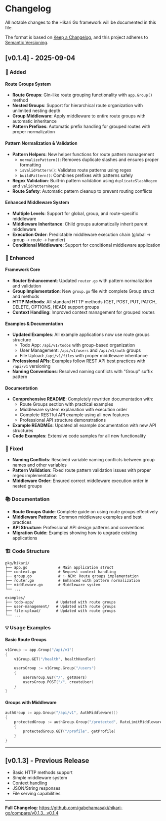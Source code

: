 # Changelog

All notable changes to the Hikari Go framework will be documented in this file.

The format is based on [Keep a Changelog](https://keepachangelog.com/en/1.0.0/),
and this project adheres to [Semantic Versioning](https://semver.org/spec/v2.0.0.html).

## [v0.1.4] - 2025-09-04

### 🚀 Added

#### Route Groups System
- **Route Groups**: Gin-like route grouping functionality with `app.Group()` method
- **Nested Groups**: Support for hierarchical route organization with unlimited nesting depth
- **Group Middleware**: Apply middleware to entire route groups with automatic inheritance
- **Pattern Prefixes**: Automatic prefix handling for grouped routes with proper normalization

#### Pattern Normalization & Validation
- **Pattern Helpers**: New helper functions for route pattern management
  - `normalizePattern()`: Removes duplicate slashes and ensures proper formatting
  - `isValidPattern()`: Validates route patterns using regex
  - `buildPattern()`: Combines prefixes with patterns safely
- **Regex Validation**: Built-in pattern validation using `duplicateSlashRegex` and `validPatternRegex`
- **Route Safety**: Automatic pattern cleanup to prevent routing conflicts

#### Enhanced Middleware System
- **Multiple Levels**: Support for global, group, and route-specific middleware
- **Middleware Inheritance**: Child groups automatically inherit parent middleware
- **Execution Order**: Predictable middleware execution chain (global → group → route → handler)
- **Conditional Middleware**: Support for conditional middleware application

### 🔧 Enhanced

#### Framework Core
- **Router Enhancement**: Updated `router.go` with pattern normalization and validation
- **Group Implementation**: New `group.go` file with complete Group struct and methods
- **HTTP Methods**: All standard HTTP methods (GET, POST, PUT, PATCH, DELETE, OPTIONS, HEAD) support groups
- **Context Handling**: Improved context management for grouped routes

#### Examples & Documentation
- **Updated Examples**: All example applications now use route groups structure
  - Todo App: `/api/v1/todos` with group-based organization
  - User Management: `/api/v1/users` and `/api/v1/auth` groups
  - File Upload: `/api/v1/files` with proper middleware inheritance
- **Professional APIs**: Examples follow REST API best practices with `/api/v1` versioning
- **Naming Conventions**: Resolved naming conflicts with "Group" suffix pattern

#### Documentation
- **Comprehensive README**: Completely rewritten documentation with:
  - Route Groups section with practical examples
  - Middleware system explanation with execution order
  - Complete RESTful API example using all new features
  - Professional API structure demonstrations
- **Example READMEs**: Updated all example documentation with new API structures
- **Code Examples**: Extensive code samples for all new functionality

### 🐛 Fixed
- **Naming Conflicts**: Resolved variable naming conflicts between group names and other variables
- **Pattern Validation**: Fixed route pattern validation issues with proper regex implementation
- **Middleware Order**: Ensured correct middleware execution order in nested groups

### 📚 Documentation
- **Route Groups Guide**: Complete guide on using route groups effectively
- **Middleware Patterns**: Common middleware examples and best practices
- **API Structure**: Professional API design patterns and conventions
- **Migration Guide**: Examples showing how to upgrade existing applications

### 🏗️ Code Structure
```
pkg/hikari/
├── app.go              # Main application struct
├── context.go          # Request context handling
├── group.go            # ✨ NEW: Route groups implementation
├── router.go           # Enhanced with pattern normalization
├── middleware.go       # Middleware system
└── ...

examples/
├── todo-app/          # Updated with route groups
├── user-management/   # Updated with route groups
├── file-upload/       # Updated with route groups
└── ...
```

### 💡 Usage Examples

#### Basic Route Groups
```go
v1Group := app.Group("/api/v1")
{
    v1Group.GET("/health", healthHandler)

    usersGroup := v1Group.Group("/users")
    {
        usersGroup.GET("/", getUsers)
        usersGroup.POST("/", createUser)
    }
}
```

#### Groups with Middleware
```go
authGroup := app.Group("/api/v1", AuthMiddleware())
{
    protectedGroup := authGroup.Group("/protected", RateLimitMiddleware())
    {
        protectedGroup.GET("/profile", getProfile)
    }
}
```

---

## [v0.1.3] - Previous Release
- Basic HTTP methods support
- Simple middleware system
- Context handling
- JSON/String responses
- File serving capabilities

---

**Full Changelog**: https://github.com/gabehamasaki/hikari-go/compare/v0.1.3...v0.1.4
